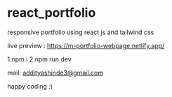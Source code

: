 # react_portfolio
responsive portfolio using react js and tailwind css

live preview : https://m-portfolio-webpage.netlify.app/

1.npm i
2.npm run dev

mail: addityashinde3@gmail.com

happy coding :)
